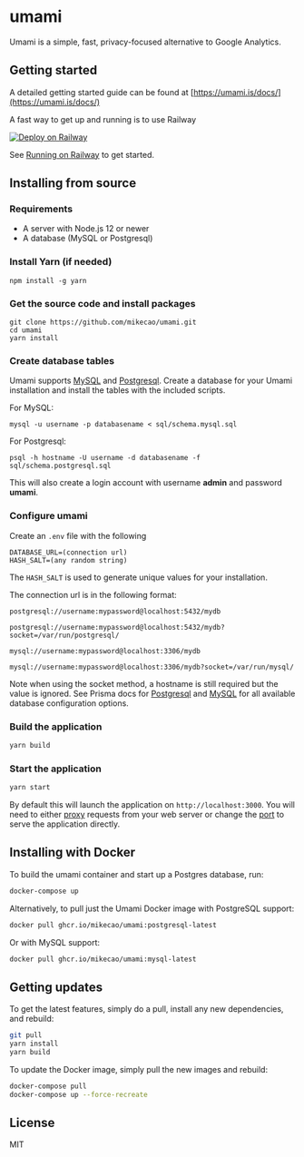 # umami

Umami is a simple, fast, privacy-focused alternative to Google Analytics.

## Getting started

A detailed getting started guide can be found at [https://umami.is/docs/](https://umami.is/docs/)

A fast way to get up and running is to use Railway

[![Deploy on Railway](https://railway.app/button.svg)](https://railway.app/new/template/umami)

See [Running on Railway](https://umami.is/docs/running-on-railway) to get started.

## Installing from source

### Requirements

- A server with Node.js 12 or newer
- A database (MySQL or Postgresql)

### Install Yarn (if needed)

```
npm install -g yarn
```

### Get the source code and install packages

```
git clone https://github.com/mikecao/umami.git
cd umami
yarn install
```

### Create database tables

Umami supports [MySQL](https://www.mysql.com/) and [Postgresql](https://www.postgresql.org/).
Create a database for your Umami installation and install the tables with the included scripts.

For MySQL:

```
mysql -u username -p databasename < sql/schema.mysql.sql
```

For Postgresql:

```
psql -h hostname -U username -d databasename -f sql/schema.postgresql.sql
```

This will also create a login account with username **admin** and password **umami**.

### Configure umami

Create an `.env` file with the following

```
DATABASE_URL=(connection url)
HASH_SALT=(any random string)
```

The `HASH_SALT` is used to generate unique values for your installation.

The connection url is in the following format:

```
postgresql://username:mypassword@localhost:5432/mydb

postgresql://username:mypassword@localhost:5432/mydb?socket=/var/run/postgresql/

mysql://username:mypassword@localhost:3306/mydb

mysql://username:mypassword@localhost:3306/mydb?socket=/var/run/mysql/
```

Note when using the socket method, a hostname is still required but the value is ignored.
See Prisma docs for [Postgresql](https://www.prisma.io/docs/concepts/database-connectors/postgresql#connection-details)
and [MySQL](https://www.prisma.io/docs/concepts/database-connectors/mysql#connection-details) for all available database
configuration options.

### Build the application

```bash
yarn build
```

### Start the application

```bash
yarn start
```

By default this will launch the application on `http://localhost:3000`. You will need to either 
[proxy](https://docs.nginx.com/nginx/admin-guide/web-server/reverse-proxy/) requests from your web server
or change the [port](https://nextjs.org/docs/api-reference/cli#production) to serve the application directly.

## Installing with Docker

To build the umami container and start up a Postgres database, run:

```bash
docker-compose up
```

Alternatively, to pull just the Umami Docker image with PostgreSQL support:
```bash
docker pull ghcr.io/mikecao/umami:postgresql-latest
```

Or with MySQL support:
```bash
docker pull ghcr.io/mikecao/umami:mysql-latest
```

## Getting updates

To get the latest features, simply do a pull, install any new dependencies, and rebuild:

```bash
git pull
yarn install
yarn build
```

To update the Docker image, simply pull the new images and rebuild:

```bash
docker-compose pull
docker-compose up --force-recreate
```

## License

MIT
